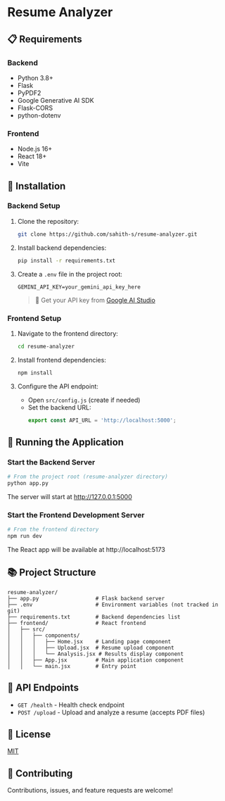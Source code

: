# Resume Analyzer

## 📋 Requirements

### Backend
- Python 3.8+
- Flask
- PyPDF2
- Google Generative AI SDK
- Flask-CORS
- python-dotenv

### Frontend
- Node.js 16+
- React 18+
- Vite

## 🔧 Installation

### Backend Setup

1. Clone the repository:
   ```bash
   git clone https://github.com/sahith-s/resume-analyzer.git
   ```

2. Install backend dependencies:
   ```bash
   pip install -r requirements.txt
   ```

3. Create a `.env` file in the project root:
   ```
   GEMINI_API_KEY=your_gemini_api_key_here
   ```

   > 📝 Get your API key from [Google AI Studio](https://makersuite.google.com/)

### Frontend Setup

1. Navigate to the frontend directory:
   ```bash
   cd resume-analyzer
   ```

2. Install frontend dependencies:
   ```bash
   npm install
   ```

3. Configure the API endpoint:
   - Open `src/config.js` (create if needed)
   - Set the backend URL:
     ```javascript
     export const API_URL = 'http://localhost:5000';
     ```

## 🚀 Running the Application

### Start the Backend Server

```bash
# From the project root (resume-analyzer directory)
python app.py
```

The server will start at http://127.0.0.1:5000

### Start the Frontend Development Server

```bash
# From the frontend directory
npm run dev
```

The React app will be available at http://localhost:5173

## 📚 Project Structure

```
resume-analyzer/
├── app.py                  # Flask backend server
├── .env                    # Environment variables (not tracked in git)
├── requirements.txt        # Backend dependencies list
├── frontend/               # React frontend
│   ├── src/
│   │   ├── components/
│   │   │   ├── Home.jsx    # Landing page component
│   │   │   ├── Upload.jsx  # Resume upload component
│   │   │   └── Analysis.jsx # Results display component
│   │   ├── App.jsx         # Main application component
│   │   └── main.jsx        # Entry point
```

## 🔄 API Endpoints

- `GET /health` - Health check endpoint
- `POST /upload` - Upload and analyze a resume (accepts PDF files)

## 📝 License

[MIT](LICENSE)

## 🤝 Contributing

Contributions, issues, and feature requests are welcome!
